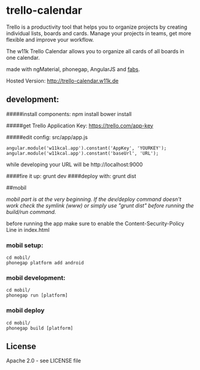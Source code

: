 # trello-calendar

Trello is a productivity tool that helps you to organize projects by creating individual lists, boards and cards.
Manage your projects in teams, get more flexible and improve your workflow.

The w11k Trello Calendar allows you to organize all cards of all boards in one calendar.

made with ngMaterial, phonegap, AngularJS and [fabs](https://github.com/w11k/fabs).


Hosted Version:
<http://trello-calendar.w11k.de>

## development:

#####install components:
    npm install
    bower install

#####get Trello Application Key:
<https://trello.com/app-key>

#####edit config:
    src/app/app.js
    
    angular.module('w11kcal.app').constant('AppKey', 'YOURKEY');
    angular.module('w11kcal.app').constant('baseUrl', 'URL');

while developing your URL will be http://localhost:9000

####fire it up:
    grunt dev
####deploy with:
    grunt dist


##mobil

*mobil part is at the very beginning. If the dev/deploy command doesn't work check the symlink (www) or simply use "grunt dist" before running the build/run command.*

before running the app make sure to enable the Content-Security-Policy Line in index.html

### mobil setup:
    cd mobil/
    phonegap platform add android




### mobil development:
    cd mobil/
    phonegap run [platform]


### mobil deploy
    cd mobil/
    phonegap build [platform]


## License
Apache 2.0 - see LICENSE file









